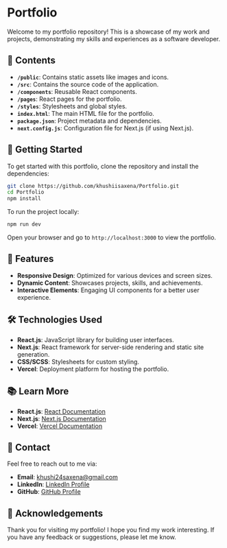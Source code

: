 # Portfolio

Welcome to my portfolio repository! This is a showcase of my work and projects, demonstrating my skills and experiences as a software developer.

## 📂 Contents

- **`/public`**: Contains static assets like images and icons.
- **`/src`**: Contains the source code of the application.
- **`/components`**: Reusable React components.
- **`/pages`**: React pages for the portfolio.
- **`/styles`**: Stylesheets and global styles.
- **`index.html`**: The main HTML file for the portfolio.
- **`package.json`**: Project metadata and dependencies.
- **`next.config.js`**: Configuration file for Next.js (if using Next.js).

## 🚀 Getting Started

To get started with this portfolio, clone the repository and install the dependencies:

```bash
git clone https://github.com/khushiisaxena/Portfolio.git
cd Portfolio
npm install
```

To run the project locally:

```bash
npm run dev
```

Open your browser and go to `http://localhost:3000` to view the portfolio.

## 📜 Features

- **Responsive Design**: Optimized for various devices and screen sizes.
- **Dynamic Content**: Showcases projects, skills, and achievements.
- **Interactive Elements**: Engaging UI components for a better user experience.

## 🛠 Technologies Used

- **React.js**: JavaScript library for building user interfaces.
- **Next.js**: React framework for server-side rendering and static site generation.
- **CSS/SCSS**: Stylesheets for custom styling.
- **Vercel**: Deployment platform for hosting the portfolio.

## 📚 Learn More

- **React.js**: [React Documentation](https://reactjs.org/docs/getting-started.html)
- **Next.js**: [Next.js Documentation](https://nextjs.org/docs)
- **Vercel**: [Vercel Documentation](https://vercel.com/docs)

## 📧 Contact

Feel free to reach out to me via:

- **Email**: khushi24saxena@gmail.com
- **LinkedIn**: [LinkedIn Profile](https://www.linkedin.com/in/khushi-saxena)
- **GitHub**: [GitHub Profile](https://github.com/khushiisaxena)

## 🤝 Acknowledgements

Thank you for visiting my portfolio! I hope you find my work interesting. If you have any feedback or suggestions, please let me know.
